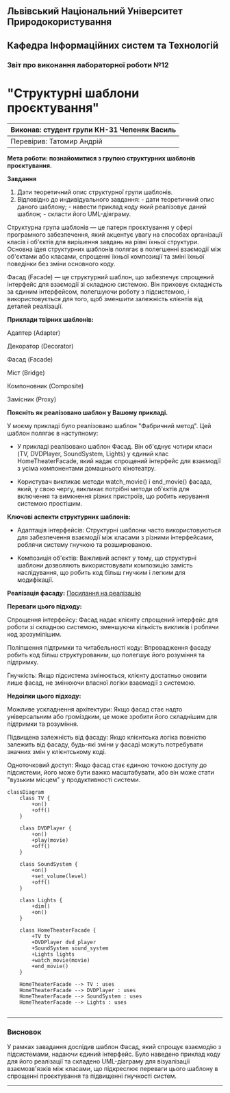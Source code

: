 ## Львівський Національний Університет Природокористування
## Кафедра Інформаційних систем та Технологій



### Звіт про виконання лабораторної роботи №12
# "Структурні шаблони проєктування"



| Виконав: студент групи КН-31 Чепеняк Василь|
|--------------------------------------------|
| Перевірив: Татомир Андрій                  |




**Мета роботи: познайомитися з групою структурних шаблонів проєктування.**


**Завдання**

1. Дати теоретичний опис структурної групи шаблонів.
2. Відповідно до индивідуального завдання: - дати теоретичний опис даного шаблону; - навести приклад коду який реалізовує даний шаблон; - скласти його UML-діяграму.


Структурна група шаблонів — це патерн проєктування у сфері програмного забезпечення, який акцентує увагу на способах організації класів і об'єктів для вирішення завдань на рівні їхньої структури.
Основна ідея структурних шаблонів полягає в полегшенні взаємодії між об'єктами або класами, спрощенні їхньої композиції та зміні їхньої поведінки без зміни основного коду.

Фасад (Facade) — це структурний шаблон, що забезпечує спрощений інтерфейс для взаємодії зі складною системою. Він приховує складність за єдиним інтерфейсом, полегшуючи роботу з підсистемою, і використовується для того, щоб зменшити залежність клієнтів від деталей реалізації.


**Приклади твірних шаблонів:**

Адаптер (Adapter)

Декоратор (Decorator)

Фасад (Facade)

Міст (Bridge)

Компоновник (Composite)

Замісник (Proxy)

**Поясніть як реалізовано шаблон у Вашому прикладі.**

У моєму прикладі було реалізовано шаблон "Фабричний метод". Цей шаблон полягає в наступному:

- У прикладі реалізовано шаблон Фасад. Він об'єднує чотири класи (TV, DVDPlayer, SoundSystem, Lights) у єдиний клас HomeTheaterFacade, який надає спрощений інтерфейс для взаємодії з усіма компонентами домашнього кінотеатру.

- Користувач викликає методи watch_movie() і end_movie() фасада, який, у свою чергу, викликає потрібні методи об'єктів для включення та вимкнення різних пристроїв, що робить керування системою простішим.



**Ключові аспекти структурних шаблонів:**

- Адаптація інтерфейсів: Структурні шаблони часто використовуються для забезпечення взаємодії між класами з різними інтерфейсами, роблячи систему гнучкою та розширюваною.

- Композиція об'єктів: Важливий аспект у тому, що структурні шаблони дозволяють використовувати композицію замість наслідування, що робить код більш гнучким і легким для модифікації.


**Реалізація фасаду:**
[Посилання на реалізацію](main.py)


**Переваги цього підходу:**

Спрощення інтерфейсу: Фасад надає клієнту спрощений інтерфейс для роботи зі складною системою, зменшуючи кількість викликів і роблячи код зрозумілішим.

Поліпшення підтримки та читабельності коду: Впровадження фасаду робить код більш структурованим, що полегшує його розуміння та підтримку.

Гнучкість: Якщо підсистема змінюється, клієнту достатньо оновити лише фасад, не змінюючи власної логіки взаємодії з системою.

**Недоілки цього підходу:**

Можливе ускладнення архітектури: Якщо фасад стає надто універсальним або громіздким, це може зробити його складнішим для підтримки та розуміння.

Підвищена залежність від фасаду: Якщо клієнтська логіка повністю залежить від фасаду, будь-які зміни у фасаді можуть потребувати значних змін у клієнтському коді.

Одноточковий доступ: Якщо фасад стає єдиною точкою доступу до підсистеми, його може бути важко масштабувати, або він може стати "вузьким місцем" у продуктивності системи.

```mermaid
classDiagram
    class TV {
        +on()
        +off()
    }

    class DVDPlayer {
        +on()
        +play(movie)
        +off()
    }

    class SoundSystem {
        +on()
        +set_volume(level)
        +off()
    }

    class Lights {
        +dim()
        +on()
    }

    class HomeTheaterFacade {
        +TV tv
        +DVDPlayer dvd_player
        +SoundSystem sound_system
        +Lights lights
        +watch_movie(movie)
        +end_movie()
    }

    HomeTheaterFacade --> TV : uses
    HomeTheaterFacade --> DVDPlayer : uses
    HomeTheaterFacade --> SoundSystem : uses
    HomeTheaterFacade --> Lights : uses


```

---

### Висновок


У рамках завадання дослідив шаблон Фасад, який спрощує взаємодію з підсистемами, надаючи єдиний інтерфейс. Було наведено приклад коду для його реалізації та складено UML-діаграму для візуалізації взаємозв'язків між класами, що підкреслює переваги цього шаблону в спрощенні проєктування та підвищенні гнучкості систем.


---

